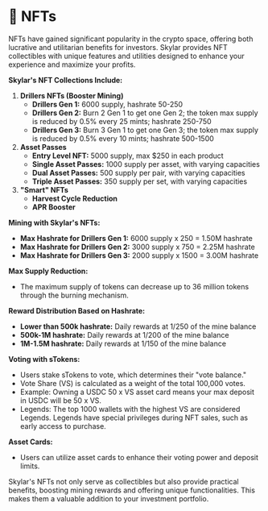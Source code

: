 # 🎨 NFTs

NFTs have gained significant popularity in the crypto space, offering both lucrative and utilitarian benefits for investors. Skylar provides NFT collectibles with unique features and utilities designed to enhance your experience and maximize your profits.

**Skylar's NFT Collections Include:**

1. **Drillers NFTs (Booster Mining)**
   * **Drillers Gen 1:** 6000 supply, hashrate 50-250
   * **Drillers Gen 2:** Burn 2 Gen 1 to get one Gen 2; the token max supply is reduced by 0.5% every 25 mints; hashrate 250-750
   * **Drillers Gen 3:** Burn 3 Gen 1 to get one Gen 3; the token max supply is reduced by 0.5% every 10 mints; hashrate 500-1500
2. **Asset Passes**
   * **Entry Level NFT:** 5000 supply, max $250 in each product
   * **Single Asset Passes:** 1000 supply per asset, with varying capacities
   * **Dual Asset Passes:** 500 supply per pair, with varying capacities
   * **Triple Asset Passes:** 350 supply per set, with varying capacities
3. **"Smart" NFTs**
   * **Harvest Cycle Reduction**
   * **APR Booster**

**Mining with Skylar's NFTs:**

* **Max Hashrate for Drillers Gen 1:** 6000 supply x 250 = 1.50M hashrate
* **Max Hashrate for Drillers Gen 2:** 3000 supply x 750 = 2.25M hashrate
* **Max Hashrate for Drillers Gen 3:** 2000 supply x 1500 = 3.00M hashrate

**Max Supply Reduction:**

* The maximum supply of tokens can decrease up to 36 million tokens through the burning mechanism.

**Reward Distribution Based on Hashrate:**

* **Lower than 500k hashrate:** Daily rewards at 1/250 of the mine balance
* **500k-1M hashrate:** Daily rewards at 1/200 of the mine balance
* **1M-1.5M hashrate:** Daily rewards at 1/150 of the mine balance

**Voting with sTokens:**

* Users stake sTokens to vote, which determines their "vote balance."
* Vote Share (VS) is calculated as a weight of the total 100,000 votes.
* Example: Owning a USDC 50 x VS asset card means your max deposit in USDC will be 50 x VS.
* Legends: The top 1000 wallets with the highest VS are considered Legends. Legends have special privileges during NFT sales, such as early access to purchase.

**Asset Cards:**

* Users can utilize asset cards to enhance their voting power and deposit limits.

Skylar's NFTs not only serve as collectibles but also provide practical benefits, boosting mining rewards and offering unique functionalities. This makes them a valuable addition to your investment portfolio.
